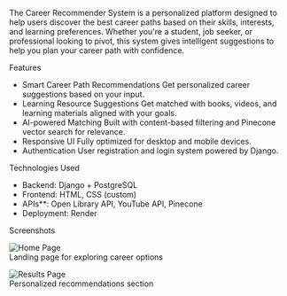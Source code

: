 The Career Recommender System is a personalized platform designed to help users discover the best career paths based on their skills, interests, 
and learning preferences. Whether you're a student, job seeker, or professional looking to pivot, this system gives intelligent suggestions to help 
you plan your career path with confidence.

Features

- Smart Career Path Recommendations
  Get personalized career suggestions based on your input.
- Learning Resource Suggestions
  Get matched with books, videos, and learning materials aligned with your goals.
- AI-powered Matching
  Built with content-based filtering and Pinecone vector search for relevance.
- Responsive UI
  Fully optimized for desktop and mobile devices.
- Authentication 
  User registration and login system powered by Django.

Technologies Used

- Backend: Django + PostgreSQL  
- Frontend: HTML, CSS (custom)  
- APIs**: Open Library API, YouTube API, Pinecone  
- Deployment: Render

Screenshots

![Home Page](static/screenshots/home.png)  
Landing page for exploring career options

![Results Page](static/screenshots/results.png)  
Personalized recommendations section




